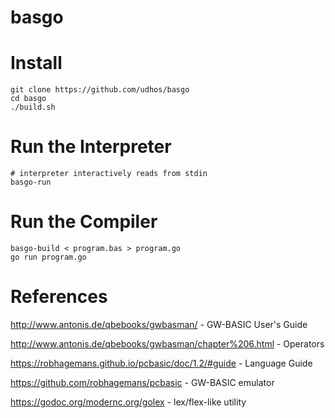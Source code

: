 # basgo

# Install

    git clone https://github.com/udhos/basgo
    cd basgo
    ./build.sh

# Run the Interpreter

    # interpreter interactively reads from stdin
    basgo-run

# Run the Compiler

    basgo-build < program.bas > program.go
    go run program.go

# References

http://www.antonis.de/qbebooks/gwbasman/ - GW-BASIC User's Guide

http://www.antonis.de/qbebooks/gwbasman/chapter%206.html - Operators

https://robhagemans.github.io/pcbasic/doc/1.2/#guide - Language Guide

https://github.com/robhagemans/pcbasic - GW-BASIC emulator

https://godoc.org/modernc.org/golex - lex/flex-like utility

